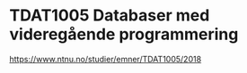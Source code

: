 # TDAT1005 Databaser med videregående programmering

https://www.ntnu.no/studier/emner/TDAT1005/2018

